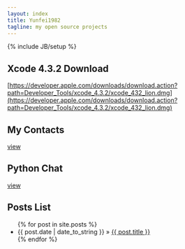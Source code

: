 ```yaml
---
layout: index
title: Yunfei1982
tagline: my open source projects
---
```

{% include JB/setup %}


## Xcode 4.3.2 Download
[https://developer.apple.com/downloads/download.action?path=Developer_Tools/xcode_4.3.2/xcode_432_lion.dmg](https://developer.apple.com/downloads/download.action?path=Developer_Tools/xcode_4.3.2/xcode_432_lion.dmg)

## My Contacts

[view](mycontacts/)



## Python Chat

[view](https://github.com/Yunfei1982/Python-Chat)



## Posts List

<ul class="posts">
  {% for post in site.posts %}
    <li><span>{{ post.date | date_to_string }}</span> &raquo; <a href="{{ BASE_PATH }}{{ post.url }}">{{ post.title }}</a></li>
  {% endfor %}
</ul>